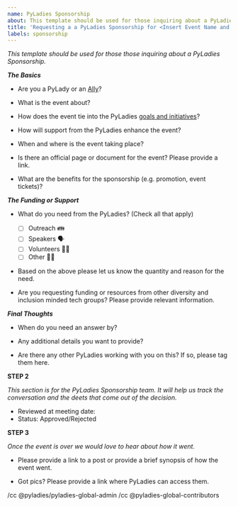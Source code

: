```yaml
---
name: PyLadies Sponsorship
about: This template should be used for those inquiring about a PyLadies Sponsorship
title: 'Requesting a a PyLadies Sponsorship for <Insert Event Name and Date>'
labels: sponsorship
---
```


_This template should be used for those those inquiring about a PyLadies Sponsorship._

***The Basics***

- Are you a PyLady or an [Ally](https://github.com/pyladies/info/blob/main/README.md#allyship-defined)?

- What is the event about?

- How does the event tie into the PyLadies [goals and initiatives](https://pyladies.com/about/)?

- How will support from the PyLadies enhance the event?

- When and where is the event taking place?

- Is there an official page or document for the event? Please provide a link.

- What are the benefits for the sponsorship (e.g. promotion, event tickets)?

***The Funding or Support***

- What do you need from the PyLadies? (Check all that apply)

  - [ ] Outreach 👪
  - [ ] Speakers 🗣
  - [ ] Volunteers 🏋️‍♀️
  - [ ] Other 🤷‍♂️

- Based on the above please let us know the quantity and reason for the need.

- Are you requesting funding or resources from other diversity and inclusion minded tech groups? Please provide relevant information.

***Final Thoughts***

- When do you need an answer by?

- Any additional details you want to provide?

- Are there any other PyLadies working with you on this? If so, please tag them here.

**STEP 2**

_This section is for the PyLadies Sponsorship team.  It will help us track the conversation and the deets that come out of the decision._

- Reviewed at meeting date:
- Status: Approved/Rejected

**STEP 3**

_Once the event is over we would love to hear about how it went._

- Please provide a link to a post or provide a brief synopsis of how the event went.

- Got pics? Please provide a link where PyLadies can access them.

/cc @pyladies/pyladies-global-admin
/cc @pyladies-global-contributors
